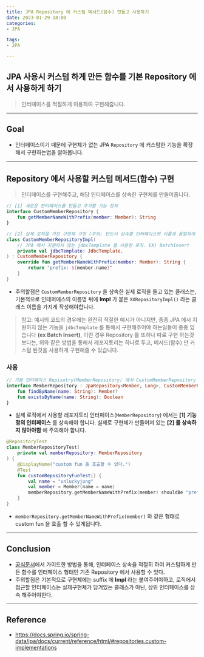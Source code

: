 ```yaml
---
title: JPA Repository 에 커스텀 메서드(함수) 만들고 사용하기
date: 2023-01-29-18:00
categories:
- JPA

tags:
- JPA

---
```


## JPA 사용시 커스텀 하게 만든 함수를 기본 Repository 에서 사용하게 하기
> 인터페이스를 적절하게 이용하여 구현해줍니다.

---


## Goal
- 인터페이스이기 때문에 구현체가 없는 JPA `Repository` 에 커스텀한 기능을 확장해서 구현하는법을 알아봅니다.

---

## Repository 에서 사용할 커스텀 메서드(함수) 구현
> 인터페이스를 구현해주고, 해당 인터페이스를 상속한 구현체를 만들어줍니다.

```kotlin
// [1] 새로운 인터페이스를 만들고 추가할 기능 정의
interface CustomMemberRepository {
    fun getMemberNameWithPrefix(member: Member): String
}

// [2] 실제 로직을 가진 구현체 구현 (주의: 반드시 상속할 인터페이스의 이름과 동일하게 하고 뒤에 Impl 을 붙여줌)
class CustomMemberRepositoryImpl(
    // JPA 에서 지원하지 않는 jdbcTemplate 를 사용한 로직. EX) BatchInsert
    private val jdbcTemplate: JdbcTemplate,
) : CustomMemberRepository {
    override fun getMemberNameWithPrefix(member: Member): String {
        return "prefix: ${member.name}"
    }
}
```

- 주의할점은 `CustomMemberRepository` 을 상속한 실제 로직을 들고 있는 클래스는, 기본적으로 인테퍼에스의 이름명 뒤에 **Impl** 가 붙은 `XXRepositoryImpl()` 라는 클래스 이름을 가지게 작성해야합니다.

> 참고: 예시의 코드의 경우에는 완전히 적절한 예시가 아니지만, 종종 JPA 에서 지원하지 않는 기능을 `jdbcTemplate` 를 통해서 구현해주어야 하는일들이 종종 있습니다 **(ex Batch Insert)**, 
> 이런 경우 Repository 를 또하나 따로 구현 하는것보다는, 위와 같은 방법을 통해서 레포지토리는 하나로 두고, 메서드(함수) 만 커스텀 된것을 사용하게 구현해줄 수 있습니다.

### 사용

```kotlin
// 기본 인터페이스 Repisotry(MemberRepository) 에서 CustomMemberRepository 를 implement 해줍니다.
interface MemberRepository : JpaRepository<Member, Long>, CustomMemberRepository {
    fun findByName(name: String): Member?
    fun existsByName(name: String): Boolean
}
```

- 실제 로직에서 사용할 레포지토리 인터페이스(`MemberRepository`) 에서는 **[1] 기능 정의 인터페이스** 를 상속해야 합니다. 실제로 구현체가 만들어져 있는 **[2] 를 상속하지 않아야함** 에 주의해야 합니다.

```kotlin
@RepositoryTest
class MemberRepositoryTest(
    private val memberRepository: MemberRepository
) {
    @DisplayName("custom fun 을 호출할 수 있다.")
    @Test
    fun customRepositoryFunTest() {
        val name = "unluckyjung"
        val member = Member(name = name)
        memberRepository.getMemberNameWithPrefix(member) shouldBe "prefix: $name"
    }
}
```

- `memberRepository.getMemberNameWithPrefix(member)` 와 같은 형태로 custom fun 을 호출 할 수 있게됩니다.

---

## Conclusion
- [공식문서](https://docs.spring.io/spring-data/jpa/docs/current/reference/html/#repositories.custom-implementations)에서 가이드한 방법을 통해, 인터페이스 상속을 적절히 하여 커스텀하게 만든 함수를 인터페이스 형태인 기존 Repository 에서 사용할 수 있다.
- 주의할점은 기본적으로 구현체에는 suffix 에 **Impl** 라는 붙여주어야하고, 로직에서 접근할 인터페이스는 실제구현체가 담겨있는 클래스가 아닌, 상위 인터페이스를 상속 해주어야한다.

---


## Reference
- https://docs.spring.io/spring-data/jpa/docs/current/reference/html/#repositories.custom-implementations
